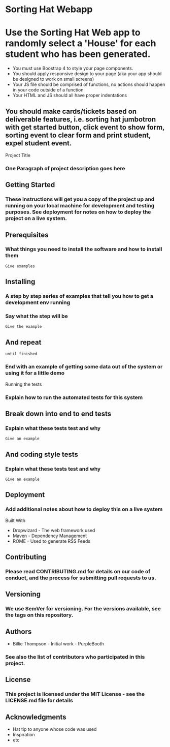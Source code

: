 # Sorting Hat Webapp
# Use the Sorting Hat Web app to randomly select a 'House' for each student who has been generated.

* You must use Boostrap 4 to style your page components.
* You should apply responsive design to your page (aka your app should be designed to work on small screens)
* Your JS file should be comprised of functions, no actions should happen in your code outside of a function
* Your HTML and JS should all have proper indentations

## You should make cards/tickets based on deliverable features, i.e. sorting hat jumbotron with get started button, click event to show form, sorting event to clear form and print student, expel student event.

Project Title
### One Paragraph of project description goes here

## Getting Started
### These instructions will get you a copy of the project up and running on your local machine for development and testing purposes. See deployment for notes on how to deploy the project on a live system.

## Prerequisites
### What things you need to install the software and how to install them

```
Give examples
```

## Installing
### A step by step series of examples that tell you how to get a development env running

### Say what the step will be
```
Give the example
```

## And repeat

```
until finished
```

### End with an example of getting some data out of the system or using it for a little demo

Running the tests
### Explain how to run the automated tests for this system

## Break down into end to end tests
### Explain what these tests test and why

```
Give an example
```

## And coding style tests
### Explain what these tests test and why

```
Give an example
```
## Deployment
### Add additional notes about how to deploy this on a live system

Built With
* Dropwizard - The web framework used
* Maven - Dependency Management
* ROME - Used to generate RSS Feeds

## Contributing
### Please read CONTRIBUTING.md for details on our code of conduct, and the process for submitting pull requests to us.

## Versioning
### We use SemVer for versioning. For the versions available, see the tags on this repository.

## Authors
* Billie Thompson - Initial work - PurpleBooth
### See also the list of contributors who participated in this project.

## License
### This project is licensed under the MIT License - see the LICENSE.md file for details

## Acknowledgments
* Hat tip to anyone whose code was used
* Inspiration
* etc
